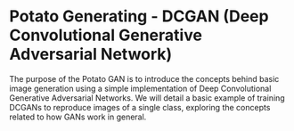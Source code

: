 # Potato Generating - DCGAN (Deep Convolutional Generative Adversarial Network)

The purpose of the Potato GAN is to introduce the concepts behind basic image generation using a simple implementation of Deep Convolutional Generative Adversarial Networks. We will detail a basic example of training DCGANs to reproduce images of a single class, exploring the concepts related to how GANs work in general.